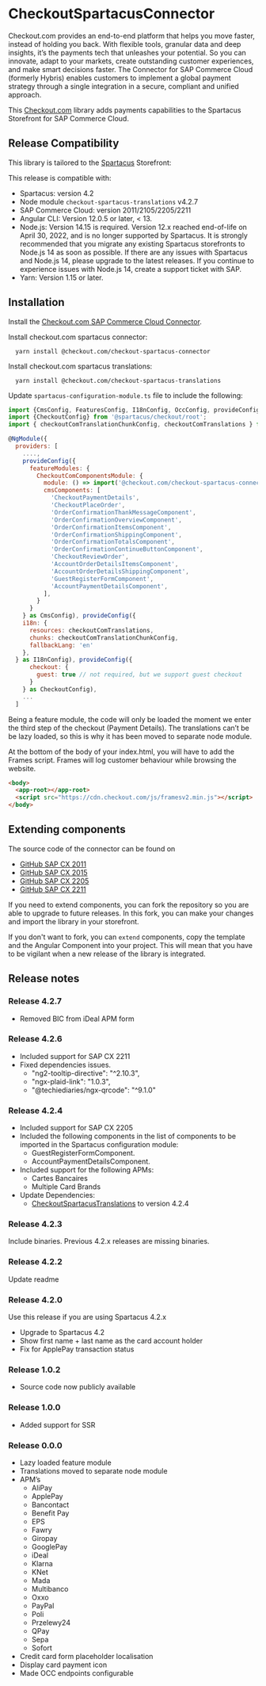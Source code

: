 # CheckoutSpartacusConnector
Checkout.com provides an end-to-end platform that helps you move faster, instead of holding you back. With flexible tools, granular data and deep insights, it’s the payments tech that unleashes your potential. So you can innovate, adapt to your markets, create outstanding customer experiences, and make smart decisions faster. The Connector for SAP Commerce Cloud (formerly Hybris) enables customers to implement a global payment strategy through a single integration in a secure, compliant and unified approach.

This [Checkout.com](https://www.checkout.com/) library adds payments capabilities to the Spartacus Storefront for SAP Commerce Cloud. 

## Release Compatibility
This library is tailored to the [Spartacus](https://sap.github.io/spartacus-docs/) Storefront:

This release is compatible with:
* Spartacus: version 4.2
* Node module `checkout-spartacus-translations` v4.2.7
* SAP Commerce Cloud: version 2011/2105/2205/2211
* Angular CLI: Version 12.0.5 or later, < 13.
* Node.js: Version 14.15 is required. Version 12.x reached end-of-life on April 30, 2022, and is no longer supported by Spartacus. It is strongly recommended that you migrate any existing Spartacus storefronts to Node.js 14 as soon as possible. If there are any issues with Spartacus and Node.js 14, please upgrade to the latest releases. If you continue to experience issues with Node.js 14, create a support ticket with SAP.
* Yarn: Version 1.15 or later.

## Installation 
Install the [Checkout.com SAP Commerce Cloud Connector](https://github.com/checkout/Checkout-SAP-Cloud-Commerce-2211).

Install checkout.com spartacus connector:
```
  yarn install @checkout.com/checkout-spartacus-connector
```

Install checkout.com spartacus translations:
```
  yarn install @checkout.com/checkout-spartacus-translations
```

Update `spartacus-configuration-module.ts` file to include the following:
```javascript
import {CmsConfig, FeaturesConfig, I18nConfig, OccConfig, provideConfig, SiteContextConfig} from '@spartacus/core';
import {CheckoutConfig} from '@spartacus/checkout/root';
import { checkoutComTranslationChunkConfig, checkoutComTranslations } from '@checkout.com/checkout-spartacus-translations';

@NgModule({
  providers: [
    ....,
    provideConfig({
      featureModules: {
        CheckoutComComponentsModule: {
          module: () => import('@checkout.com/checkout-spartacus-connector').then(m => m.CheckoutComComponentsModule),
          cmsComponents: [
            'CheckoutPaymentDetails',
            'CheckoutPlaceOrder',
            'OrderConfirmationThankMessageComponent',
            'OrderConfirmationOverviewComponent',
            'OrderConfirmationItemsComponent',
            'OrderConfirmationShippingComponent',
            'OrderConfirmationTotalsComponent',
            'OrderConfirmationContinueButtonComponent',
            'CheckoutReviewOrder',
            'AccountOrderDetailsItemsComponent',
            'AccountOrderDetailsShippingComponent',
            'GuestRegisterFormComponent',
            'AccountPaymentDetailsComponent',
          ],
        }
      }
    } as CmsConfig), provideConfig({
    i18n: {
      resources: checkoutComTranslations,
      chunks: checkoutComTranslationChunkConfig,
      fallbackLang: 'en'
    },
  } as I18nConfig), provideConfig({
      checkout: {
        guest: true // not required, but we support guest checkout
      }
    } as CheckoutConfig),
    ...
  ]
```
Being a feature module, the code will only be loaded the moment we enter the third step of the checkout (Payment Details). The translations can’t be be lazy loaded, so this is why it has been moved to separate node module.

At the bottom of the body of your index.html, you will have to add the Frames script. Frames will log customer behaviour while browsing the website.

```html
<body>
  <app-root></app-root>  
  <script src="https://cdn.checkout.com/js/framesv2.min.js"></script>
</body>
```

## Extending components
The source code of the connector can be found on 
* [GitHub SAP CX 2011](https://github.com/checkout/Checkout-SAP-Cloud-Commerce-2011) 
* [GitHub SAP CX 2015](https://github.com/checkout/Checkout-SAP-Cloud-Commerce-2105) 
* [GitHub SAP CX 2205](https://github.com/checkout/Checkout-SAP-Cloud-Commerce-2205) 
* [GitHub SAP CX 2211](https://github.com/checkout/Checkout-SAP-Cloud-Commerce-2211) 

If you need to extend components, you can fork the repository so you are able to upgrade to future releases. In this fork, you can make your changes and import the library in your storefront.

If you don't want to fork, you can `extend` components, copy the template and the Angular Component into your project. This will mean that you have to be vigilant when a new release of the library is integrated.

## Release notes

### Release 4.2.7
* Removed BIC from iDeal APM form

### Release 4.2.6
* Included support for SAP CX 2211
* Fixed dependencies issues.
  *  "ng2-tooltip-directive": "^2.10.3",
  *  "ngx-plaid-link": "1.0.3",
  *  "@techiediaries/ngx-qrcode": "^9.1.0"

### Release 4.2.4
* Included support for SAP CX 2205
* Included the following components in the list of components to be imported in the Spartacus configuration module:
  * GuestRegisterFormComponent.
  * AccountPaymentDetailsComponent.
* Included support for the following APMs:
  * Cartes Bancaires
  * Multiple Card Brands
* Update Dependencies:
  * [CheckoutSpartacusTranslations](https://www.npmjs.com/package/@checkout.com/checkout-spartacus-translations) to version 4.2.4 

### Release 4.2.3 
Include binaries. Previous 4.2.x releases are missing binaries.

### Release 4.2.2 
Update readme

### Release 4.2.0 
Use this release if you are using Spartacus 4.2.x
* Upgrade to Spartacus 4.2
* Show first name + last name as the card account holder
* Fix for ApplePay transaction status

### Release 1.0.2
* Source code now publicly available 

### Release 1.0.0
* Added support for SSR

### Release 0.0.0
* Lazy loaded feature module
* Translations moved to separate node module
* APM’s
   * AliPay
   * ApplePay
   * Bancontact
   * Benefit Pay
   * EPS
   * Fawry
   * Giropay
   * GooglePay
   * iDeal
   * Klarna
   * KNet
   * Mada
   * Multibanco
   * Oxxo
   * PayPal
   * Poli
   * Przelewy24
   * QPay
   * Sepa
   * Sofort 
* Credit card form placeholder localisation
* Display card payment icon
* Made OCC endpoints configurable

